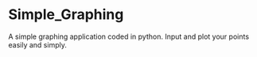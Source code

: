 # Simple_Graphing
A simple graphing application coded in python. Input and plot your points easily and simply.
